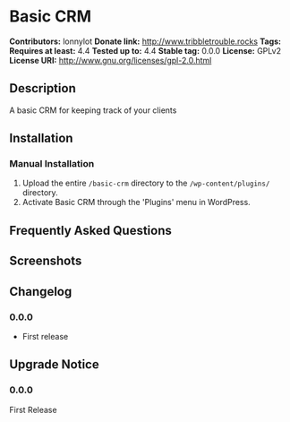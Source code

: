 # Basic CRM #
**Contributors:**      lonnylot
**Donate link:**       http://www.tribbletrouble.rocks
**Tags:**
**Requires at least:** 4.4
**Tested up to:**      4.4
**Stable tag:**        0.0.0
**License:**           GPLv2
**License URI:**       http://www.gnu.org/licenses/gpl-2.0.html

## Description ##

A basic CRM for keeping track of your clients

## Installation ##

### Manual Installation ###

1. Upload the entire `/basic-crm` directory to the `/wp-content/plugins/` directory.
2. Activate Basic CRM through the 'Plugins' menu in WordPress.

## Frequently Asked Questions ##


## Screenshots ##


## Changelog ##

### 0.0.0 ###
* First release

## Upgrade Notice ##

### 0.0.0 ###
First Release
